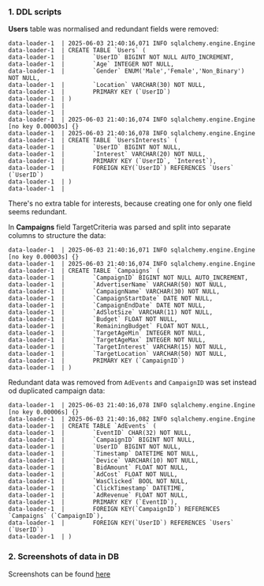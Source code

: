 ### 1. DDL scripts
**Users** table was normalised and redundant fields were removed:
```commandline
data-loader-1  | 2025-06-03 21:40:16,071 INFO sqlalchemy.engine.Engine 
data-loader-1  | CREATE TABLE `Users` (
data-loader-1  |        `UserID` BIGINT NOT NULL AUTO_INCREMENT, 
data-loader-1  |        `Age` INTEGER NOT NULL, 
data-loader-1  |        `Gender` ENUM('Male','Female','Non_Binary') NOT NULL, 
data-loader-1  |        `Location` VARCHAR(30) NOT NULL, 
data-loader-1  |        PRIMARY KEY (`UserID`)
data-loader-1  | )
data-loader-1  |
data-loader-1  |
data-loader-1  | 2025-06-03 21:40:16,074 INFO sqlalchemy.engine.Engine [no key 0.00003s] {}
data-loader-1  | 2025-06-03 21:40:16,078 INFO sqlalchemy.engine.Engine
data-loader-1  | CREATE TABLE `UsersInterests` (
data-loader-1  |        `UserID` BIGINT NOT NULL,
data-loader-1  |        `Interest` VARCHAR(20) NOT NULL,
data-loader-1  |        PRIMARY KEY (`UserID`, `Interest`),
data-loader-1  |        FOREIGN KEY(`UserID`) REFERENCES `Users` (`UserID`)
data-loader-1  | )
data-loader-1  |
```
There's no extra table for interests, because creating one for only one field seems redundant.

In **Campaigns** field TargetCriteria was parsed and split into separate columns to structure the data:
```commandline
data-loader-1  | 2025-06-03 21:40:16,071 INFO sqlalchemy.engine.Engine [no key 0.00003s] {}
data-loader-1  | 2025-06-03 21:40:16,074 INFO sqlalchemy.engine.Engine
data-loader-1  | CREATE TABLE `Campaigns` (
data-loader-1  |        `CampaignID` BIGINT NOT NULL AUTO_INCREMENT,
data-loader-1  |        `AdvertiserName` VARCHAR(50) NOT NULL,
data-loader-1  |        `CampaignName` VARCHAR(30) NOT NULL,
data-loader-1  |        `CampaignStartDate` DATE NOT NULL,
data-loader-1  |        `CampaignEndDate` DATE NOT NULL,
data-loader-1  |        `AdSlotSize` VARCHAR(11) NOT NULL,
data-loader-1  |        `Budget` FLOAT NOT NULL,
data-loader-1  |        `RemainingBudget` FLOAT NOT NULL,
data-loader-1  |        `TargetAgeMin` INTEGER NOT NULL,
data-loader-1  |        `TargetAgeMax` INTEGER NOT NULL,
data-loader-1  |        `TargetInterest` VARCHAR(15) NOT NULL,
data-loader-1  |        `TargetLocation` VARCHAR(50) NOT NULL,
data-loader-1  |        PRIMARY KEY (`CampaignID`)
data-loader-1  | )
```

Redundant data was removed from `AdEvents` and `CampaignID` was set instead od duplicated campaign data:
```commandline
data-loader-1  | 2025-06-03 21:40:16,078 INFO sqlalchemy.engine.Engine [no key 0.00006s] {}
data-loader-1  | 2025-06-03 21:40:16,082 INFO sqlalchemy.engine.Engine
data-loader-1  | CREATE TABLE `AdEvents` (
data-loader-1  |        `EventID` CHAR(32) NOT NULL,
data-loader-1  |        `CampaignID` BIGINT NOT NULL,
data-loader-1  |        `UserID` BIGINT NOT NULL,
data-loader-1  |        `Timestamp` DATETIME NOT NULL,
data-loader-1  |        `Device` VARCHAR(10) NOT NULL,
data-loader-1  |        `BidAmount` FLOAT NOT NULL,
data-loader-1  |        `AdCost` FLOAT NOT NULL,
data-loader-1  |        `WasClicked` BOOL NOT NULL,
data-loader-1  |        `ClickTimestamp` DATETIME,
data-loader-1  |        `AdRevenue` FLOAT NOT NULL,
data-loader-1  |        PRIMARY KEY (`EventID`),
data-loader-1  |        FOREIGN KEY(`CampaignID`) REFERENCES `Campaigns` (`CampaignID`),
data-loader-1  |        FOREIGN KEY(`UserID`) REFERENCES `Users` (`UserID`)
data-loader-1  | )

```

### 2. Screenshots of data in DB

Screenshots can be found [here](./screenshots)